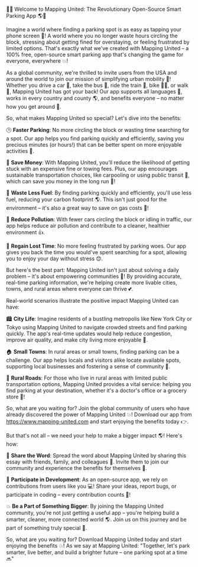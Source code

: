 🚗💥 Welcome to Mapping United: The Revolutionary Open-Source Smart Parking App 🌎💪

Imagine a world where finding a parking spot is as easy as tapping your phone screen 📱! A world where you no longer waste hours circling the block, stressing about getting fined for overstaying, or feeling frustrated by limited options. That's exactly what we've created with Mapping United – a 100% free, open-source smart parking app that's changing the game for everyone, everywhere 💥!

As a global community, we're thrilled to invite users from the USA and around the world to join our mission of simplifying urban mobility 🔹! Whether you drive a car 🚗, take the bus 🚌, ride the train 🚂, bike 🚴‍♀️, or walk 👣, Mapping United has got your back! Our app supports all languages 💬, works in every country and county 🌎, and benefits everyone – no matter how you get around 🔄.

So, what makes Mapping United so special? Let's dive into the benefits:

🕒 **Faster Parking**: No more circling the block or wasting time searching for a spot. Our app helps you find parking quickly and efficiently, saving you precious minutes (or hours!) that can be better spent on more enjoyable activities 🎉.

💸 **Save Money**: With Mapping United, you'll reduce the likelihood of getting stuck with an expensive fine or towing fees. Plus, our app encourages sustainable transportation choices, like carpooling or using public transit 🚌, which can save you money in the long run 💸!

🌟 **Waste Less Fuel**: By finding parking quickly and efficiently, you'll use less fuel, reducing your carbon footprint 🌎. This isn't just good for the environment – it's also a great way to save on gas costs 🚗!

🌈 **Reduce Pollution**: With fewer cars circling the block or idling in traffic, our app helps reduce air pollution and contribute to a cleaner, healthier environment 👍.

💪 **Regain Lost Time**: No more feeling frustrated by parking woes. Our app gives you back the time you would've spent searching for a spot, allowing you to enjoy your day without stress 😊.

But here's the best part: Mapping United isn't just about solving a daily problem – it's about empowering communities 🌟! By providing accurate, real-time parking information, we're helping create more livable cities, towns, and rural areas where everyone can thrive 💕.

Real-world scenarios illustrate the positive impact Mapping United can have:

🏙️ **City Life**: Imagine residents of a bustling metropolis like New York City or Tokyo using Mapping United to navigate crowded streets and find parking quickly. The app's real-time updates would help reduce congestion, improve air quality, and make city living more enjoyable 🌆.

🏠 **Small Towns**: In rural areas or small towns, finding parking can be a challenge. Our app helps locals and visitors alike locate available spots, supporting local businesses and fostering a sense of community 👫.

🚗 **Rural Roads**: For those who live in rural areas with limited public transportation options, Mapping United provides a vital service: helping you find parking at your destination, whether it's a doctor's office or a grocery store 🏥!

So, what are you waiting for? Join the global community of users who have already discovered the power of Mapping United 💥! Download our app from https://www.mapping-united.com and start enjoying the benefits today 👉.

But that's not all – we need your help to make a bigger impact 🌎! Here's how:

📣 **Share the Word**: Spread the word about Mapping United by sharing this essay with friends, family, and colleagues 📨. Invite them to join our community and experience the benefits for themselves 👫.

🤝 **Participate in Development**: As an open-source app, we rely on contributions from users like you 💻! Share your ideas, report bugs, or participate in coding – every contribution counts 🌈!

💥 **Be a Part of Something Bigger**: By joining the Mapping United community, you're not just getting a useful app – you're helping build a smarter, cleaner, more connected world 🌎. Join us on this journey and be part of something truly special 🎉.

So, what are you waiting for? Download Mapping United today and start enjoying the benefits 💥! As we say at Mapping United: "Together, let's park smarter, live better, and build a brighter future – one parking spot at a time 🔜"
